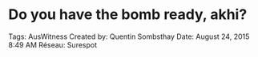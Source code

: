 # Do you have the bomb ready, akhi?

Tags: AusWitness
Created by: Quentin Sombsthay
Date: August 24, 2015 8:49 AM
Réseau: Surespot